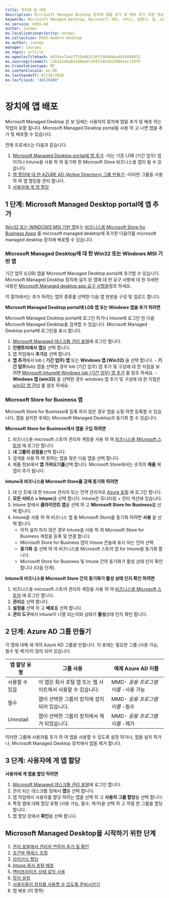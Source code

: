 ```yaml
---
title: 장치에 앱 배포
description: Microsoft Managed Desktop 장치에 앱을 추가 및 배포 하기 위한 정보
keywords: Microsoft Managed Desktop, Microsoft 365, 서비스, 설명서, 앱, LOB (기간 업무) 앱, 업무용 앱
ms.service: m365-md
author: jaimeo
ms.localizationpriority: normal
ms.collection: M365-modern-desktop
ms.author: jaimeo
manager: laurawi
ms.topic: article
ms.openlocfilehash: 6d35ee7a4a7755a043136f33600abad424956032
ms.sourcegitcommit: 126d22d8abd190beb7101f14bd357005e4c729f0
ms.translationtype: MT
ms.contentlocale: ko-KR
ms.lasthandoff: 07/30/2020
ms.locfileid: "46529400"
---
```

# <a name="deploy-apps-to-devices"></a>장치에 앱 배포
Microsoft Managed Desktop 온 보 딩에는 사용자의 장치에 앱을 추가 및 배포 하는 작업이 포함 됩니다. Microsoft Managed Desktop portal을 사용 하 고 나면 앱을 추가 및 배포할 수 있습니다. 

전체 프로세스는 다음과 같습니다.
1. [Microsoft Managed Desktop portal에 앱 추가](#1) -이는 기존 LOB (기간 업무) 앱 이거나 Intune을 사용 하 여 동기화 한 Microsoft Store 비즈니스용 앱이 될 수 있습니다. 
2. [앱 할당에 대 한 AZURE AD (Active Directory) 그룹 만들기](#2) -이러한 그룹을 사용 하 여 앱 할당을 관리 합니다.
3. [사용자에 게 앱 할당](#3)

<span id="1" />

## <a name="step-1-add-apps-to-microsoft-managed-desktop-portal"></a>1 단계: Microsoft Managed Desktop portal에 앱 추가
[Win32 또는 WINDOWS MSI 기반 앱](#lob-apps)또는 [비즈니스용 Microsoft Store for Business Apps](#msfb-apps) 를 microsoft managed desktop에 추가한 다음이를 microsoft managed desktop 장치에 배포할 수 있습니다.

<span id="lob-apps">

###  <a name="win32-or-windows-msi-based-apps-to-microsoft-managed-desktop"></a>Microsoft Managed Desktop에 대 한 Win32 또는 Windows MSI 기반 앱

기간 업무 (LOB) 앱을 Microsoft Managed Desktop portal에 추가할 수 있습니다. Microsoft Managed Desktop 장치에 설치 된 앱에 대 한 요구 사항에 대 한 자세한 내용은 [Microsoft Managed desktop app 요구 사항을](https://docs.microsoft.com/microsoft-365/managed-desktop/service-description/mmd-app-requirements)참조 하세요.

이 절차에서는 추가 하려는 앱의 종류를 선택한 다음 앱 원본을 구성 및 업로드 합니다. 

**Microsoft Managed Desktop portal에 LOB 앱 또는 Windows 앱을 추가 하려면**

Microsoft Managed Desktop portal에 로그인 하거나 Intune에 로그인 한 다음 Microsoft Managed Desktop을 검색할 수 있습니다. Microsoft Managed Desktop portal에 로그인을 표시 합니다. 

1.    [Microsoft Managed 데스크톱 관리 포털](https://aka.ms/mmdportal)에 로그인 합니다. 
2.    **인벤토리에서** **앱**을 선택 합니다.
3.    앱 작업에서 **추가**를 선택 합니다.
4.    **앱 추가**에서 lob ( **기간 업무) 앱** 또는 **Windows 앱 (Win32)** 을 선택 합니다.
    - **기간 업무**(lob) 앱을 선택한 경우 lob (기간 업무) 앱 추가 및 구성에 대 한 지침을 보려면 [Microsoft Intune에 Windows lob (기간 업무) 앱 추가](https://docs.microsoft.com/intune/lob-apps-windows) 를 참조 하세요.
    - **Windows 앱 (win32)** 을 선택한 경우 windows 앱 추가 및 구성에 대 한 지침은 [win32 앱 관리](https://docs.microsoft.com/intune/apps-win32-app-management) 를 참조 하세요.

<span id="msfb-apps">

### <a name="microsoft-store-for-business-apps"></a>Microsoft Store for Business 앱
Microsoft Store for Business에 등록 하지 않은 경우 앱을 쇼핑 하면 등록할 수 있습니다. 앱을 설치한 후에는 Microsoft Managed Desktop과 동기화 할 수 있습니다. 

**Microsoft Store for Business에서 앱을 구입 하려면**

1. 비즈니스용 microsoft 스토어 관리자 계정을 사용 하 여 [비즈니스용 Microsoft 스토어](https://businessstore.microsoft.com) 에 로그인 합니다.
2. **내 그룹의 상점을**선택 합니다.
3. 검색을 사용 하 여 원하는 앱을 찾은 다음 앱을 선택 합니다.
4. 제품 정보에서 **앱 가져오기를**선택 합니다. Microsoft Store에서는 조직의 **제품** 에 앱이 추가 됩니다.

**Intune과 비즈니스용 Microsoft Store를 강제 동기화 하려면**
1. 테 넌 트에 대 한 Intune 관리자 또는 전역 관리자로 [Azure 포털](https://portal.azure.com/) 에 로그인 합니다.
2. **모든 서비스 > Intune**을 선택 합니다. Intune은 모니터링 + 관리 섹션에 있습니다.
3. Intune 창에서 **클라이언트 앱**을 선택 하 고 **Microsoft Store for Business**를 선택 합니다.
4. Intune을 사용 하 여 비즈니스 앱 용 Microsoft Store를 동기화 하려면 **사용** 을 선택 합니다.
    - 아직 설치 하지 않은 경우 Intune을 사용 하 여 Microsoft Store for Business 계정을 등록 및 연결 합니다.
    - Microsoft Store for Business 앱이 Intune 콘솔에 표시 되는 언어 선택
    - **동기화** 를 선택 하 여 비즈니스용 Microsoft 스토어 앱 for Intune을 동기화 합니다.
    - Microsoft Store for Business 및 Intune 간의 동기화가 활성 상태 인지 확인 합니다 (다음 단계). 

**Intune과 비즈니스용 Microsoft Store 간의 동기화가 활성 상태 인지 확인 하려면**
1. 비즈니스용 microsoft 스토어 관리자 계정을 사용 하 여 [비즈니스용 Microsoft 스토어](https://businessstore.microsoft.com) 에 로그인 합니다.
2. **관리**를 선택 합니다.
3. **설정을** 선택 하 고 **배포**를 선택 합니다.
4. **관리 도구**에서 Intune이 나열 되는지와 상태가 **활성**상태 인지 확인 합니다.  

<span id="2" />

## <a name="step-2-create-azure-ad-groups"></a>2 단계: Azure AD 그룹 만들기

각 앱에 대해 세 개의 Azure AD 그룹을 만듭니다. 이 표에는 필요한 그룹 (사용 가능, 필수 및 제거)이 정리 되어 있습니다. 

앱 할당 유형 |    그룹 사용    | 예제 Azure AD 이름
--- | --- | ---
사용할 수 있음 |  이 앱은 회사 포털 앱 또는 웹 사이트에서 사용할 수 있습니다. | MMD- *응용 프로그램 이름* -사용 가능
필수 |  앱이 선택한 그룹의 장치에 설치 되어 있습니다. | MMD- *응용 프로그램 이름* -필수
Uninstall |  앱이 선택한 그룹의 장치에서 제거 되었습니다. | MMD- *응용 프로그램 이름* -제거

이러한 그룹에 사용자를 추가 하 여 앱을 사용할 수 있도록 설정 하거나, 앱을 설치 하거나, Microsoft Managed Desktop 장치에서 앱을 제거 합니다. 

<span id="3" />

## <a name="step-3-assign-apps-to-your-users"></a>3 단계: 사용자에 게 앱 할당

**사용자에 게 앱을 할당 하려면**

1. [Microsoft Managed 데스크톱 관리 포털](https://aka.ms/mmdportal)에 로그인 합니다.
2. 관리 되는 데스크톱 창에서 **앱**을 선택 합니다.
3. 앱 작업에서 사용자를 할당 하려는 앱을 선택 하 고 **사용자 그룹 할당**을 선택 합니다.
4. 특정 앱에 대해 할당 유형 (사용 가능, 필수, 제거)을 선택 하 고 적절 한 그룹을 할당 합니다.
5. 앱 할당 창에서 **확인**을 선택 합니다.


## <a name="steps-to-get-started-with-microsoft-managed-desktop"></a>Microsoft Managed Desktop을 시작하기 위한 단계

1. [관리 포털에서 관리자 연락처 추가 및 확인](add-admin-contacts.md)
2. [조건부 액세스 조정](conditional-access.md)
3. [라이선스 할당](assign-licenses.md)
4. [Intune 회사 포털 배포](company-portal.md)
5. [엔터프라이즈 상태 로밍 사용](enterprise-state-roaming.md)
6. [장치 설정](set-up-devices.md)
7. [사용자들이 장치를 사용할 수 있도록 준비시키기](get-started-devices.md)
8. 앱 배포 (이 항목)


<!--# Preparing apps for Microsoft Managed Desktop

This topic is the target for 2 "Learn more" links in the Admin Portal (aka.ms/app-overview;app-package); also target for link from Online resources (aka.ms/app-overviewmmd-app-prep) do not delete.

-->
